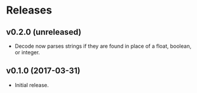 Releases
========

v0.2.0 (unreleased)
-------------------

-   Decode now parses strings if they are found in place of a float, boolean,
    or integer.


v0.1.0 (2017-03-31)
-------------------

-   Initial release.
